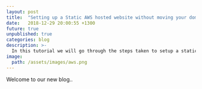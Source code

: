 ```yaml
---
layout: post
title:  "Setting up a Static AWS hosted website without moving your domain to Route53"
date:   2018-12-29 20:00:55 +1300
future: true
unpublished: true
categories: blog
description: >-
  In this tutorial we will go through the steps taken to setup a static Jekyll website hosted on AWS S3/CloudFront/Route53/SSL without migrating your domain to Route53.
image:
  path: /assets/images/aws.png
---
```

Welcome to our new blog..
